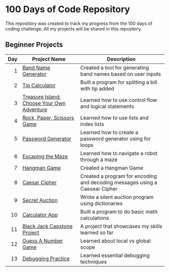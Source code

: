 # 100 Days of Code Repository

This repository was created to track my progress from the 100 days of coding challenge. All my projects will be shared in this repository.

## Beginner Projects

| Day | Project Name | Description|
|-----:|-------------|-------------|
| 1| [Band Name Generator](Day01-Band_Name_Generator)| Created a tool for generating band names based on user inputs|
|2|[Tip Calculator](https://github.com/madelinecambo/100_Days_Of_Code_Python/tree/master/Day02-Tip_Calculator)| Built a program for splitting a bill with tip added|
|3|[Treasure Island: Choose Your Own Adventure](https://github.com/madelinecambo/100_Days_Of_Code_Python/tree/master/Day03-Treasure_Island_Game)|Learned how to use control flow and logical statements|
|4| [Rock, Paper, Scissors Game](https://github.com/madelinecambo/100_Days_Of_Code_Python/tree/master/Day04-Rock_Paper_Scissors_Game)|Learned how to use lists and index lists|
|5|[Password Generator](https://github.com/madelinecambo/100_Days_Of_Code_Python/tree/master/Day05-Password_Generator)|Learned how to create a password generator using for loops|
|6|[Escaping the Maze](https://github.com/madelinecambo/100_Days_Of_Code_Python/tree/master/Day06-Maze_Navigator)|Learned how to navigate a robot through a maze|
|7| [Hangman Game](https://github.com/madelinecambo/100_Days_Of_Code_Python/tree/master/Day07-Hangman)|Created a Hangman Game|
|8|[Caesar Cipher](https://github.com/madelinecambo/100_Days_Of_Code_Python/tree/master/Day08-Caesar-Cipher)|Created a program for encoding and decoding messages using a Caesear Cipher|
|9|[Secret Auction](https://github.com/madelinecambo/100_Days_Of_Code_Python/tree/master/Day09-Silent_Auction)| Wrote a silent auction program using dictionaries|
|10|[Calculator App](https://github.com/madelinecambo/100_Days_Of_Code_Python/tree/master/Day10-Calculator_App)|Built a program to do basic math calculations|
|11|[Black Jack Capstone Project](https://github.com/madelinecambo/100_Days_Of_Code_Python/tree/master/Day11-BlackJack)|A project that showcases my skills learned so far|
|12|[Guess A Number Game](https://github.com/madelinecambo/100_Days_Of_Code_Python/blob/master/Day12-Number_Guessing_Game/readme.md)|Learned about local vs global scope| 
|13|[Debugging Practice](https://github.com/madelinecambo/100_Days_Of_Code_Python/tree/master/Day13-Debugging)|Learned essential debugging techniques|


